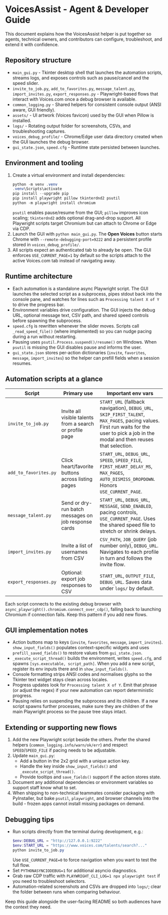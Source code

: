 # VoicesAssist - Agent & Developer Guide

This document explains how the VoicesAssist helper is put together so agents, technical owners, and contributors can configure, troubleshoot, and extend it with confidence.

## Repository structure
- `main_gui.py` - Tkinter desktop shell that launches the automation scripts, streams logs, and exposes controls such as pause/cancel and the speed slider.
- `invite_to_job.py`, `add_to_favorites.py`, `message_talent.py`, `import_invites.py`, `export_responses.py` - Playwright-based flows that interact with Voices.com once a debug browser is available.
- `common_logging.py` - Shared helpers for consistent console output (ANSI aware, GUI friendly).
- `assets/` - UI artwork (Voices favicon) used by the GUI when Pillow is installed.
- `logs/` - Rotating output folder for screenshots, CSVs, and troubleshooting captures.
- `voices_debug_profile/` - Chrome/Edge user data directory created when the GUI launches the debug browser.
- `gui_state.json`, `speed.cfg` - Runtime state persisted between launches.

## Environment and tooling
1. Create a virtual environment and install dependencies:
   ```powershell
   python -m venv .venv
   .venv\Scripts\activate
   pip install --upgrade pip
   pip install playwright pillow tkinterdnd2 psutil
   python -m playwright install chromium
   ```
   `psutil` enables pause/resume from the GUI; `pillow` improves icon scaling; `tkinterdnd2` adds optional drag-and-drop support. All Playwright scripts target Chromium but can attach to Chrome or Edge via CDP.
2. Launch the GUI with `python main_gui.py`. The **Open Voices** button starts Chrome with `--remote-debugging-port=9222` and a persistent profile stored in `voices_debug_profile/`.
3. All scripts expect an authenticated tab to already be open. The GUI enforces `USE_CURRENT_PAGE=1` by default so the scripts attach to the active Voices.com tab instead of navigating away.

## Runtime architecture
- Each automation is a standalone async Playwright script. The GUI launches the selected script as a subprocess, pipes stdout back into the console pane, and watches for lines such as `Processing talent X of Y` to drive the progress bar.
- Environment variables drive configuration. The GUI injects the debug URL, optional message text, CSV path, and shared speed controls before spawning the subprocess.
- `speed.cfg` is rewritten whenever the slider moves. Scripts call `_read_speed_file()` (where implemented) so you can nudge pacing during a run without restarting.
- Pausing uses `psutil.Process.suspend()/resume()` on Windows. When `psutil` is missing the GUI disables pause and informs the user.
- `gui_state.json` stores per-action dictionaries (`invite`, `favorites`, `message`, `import_invites`) so the helper can prefill fields when a session resumes.

## Automation scripts at a glance
| Script | Primary use | Important env vars |
| --- | --- | --- |
| `invite_to_job.py` | Invite all visible talents from a search or profile page | `START_URL` (fallback navigation), `DEBUG_URL`, `SKIP_FIRST_TALENT`, `MAX_PAGES`, pacing values. First run waits for the user to pick a job in the modal and then reuses that selection. |
| `add_to_favorites.py` | Click heart/favorite buttons across listing pages | `START_URL`, `DEBUG_URL`, `SPEED`, `SPEED_FILE`, `FIRST_HEART_DELAY_MS`, `MAX_PAGES`, `AUTO_DISMISS_DROPDOWN`. Honors `USE_CURRENT_PAGE`. |
| `message_talent.py` | Send or dry-run batch messages on job response cards | `START_URL`, `DEBUG_URL`, `MESSAGE`, `SEND_ENABLED`, pacing controls, `USE_CURRENT_PAGE`. Uses the shared speed file to stretch or shrink delays. |
| `import_invites.py` | Invite a list of usernames from CSV | `CSV_PATH`, `JOB_QUERY` (job number only), `DEBUG_URL`. Navigates to each profile in turn and follows the invite flow. |
| `export_responses.py` | Optional: export job responses to CSV | `START_URL`, `OUTPUT_FILE`, `DEBUG_URL`. Saves data under `logs/` by default. |

Each script connects to the existing debug browser with `async_playwright().chromium.connect_over_cdp()`, falling back to launching Chromium if connection fails. Keep this pattern if you add new flows.

## GUI implementation notes
- Action buttons map to keys (`invite`, `favorites`, `message`, `import_invites`). `show_input_fields()` populates context-specific widgets and uses `prefill_saved_fields()` to restore values from `gui_state.json`.
- `_execute_script_thread()` builds the environment, writes `speed.cfg`, and spawns `[sys.executable, script_path]`. When you add a new script, register its env inputs there and in `show_input_fields()`.
- Console formatting strips ANSI codes and normalises glyphs so the Tkinter text widget stays clean across locales.
- Progress updates look for `Processing talent X of Y`. Emit that phrase (or adjust the regex) if your new automation can report deterministic progress.
- Pausing relies on suspending the subprocess and its children. If a new script spawns further processes, make sure they are children of the main Playwright process so the pause tree stays intact.

## Extending or supporting new flows
1. Add the new Playwright script beside the others. Prefer the shared helpers (`common_logging.info/warn/ok/err`) and respect `SPEED`/`SPEED_FILE` if pacing needs to be adjustable.
2. Update `main_gui.py`:
   - Add a button in the 2x2 grid with a unique action key.
   - Handle the key inside `show_input_fields()` and `_execute_script_thread()`.
   - Provide tooltips and `save_fields()` support if the action stores state.
3. Document any additional dependencies or environment variables so support staff know what to set.
4. When shipping to non-technical teammates consider packaging with PyInstaller, but bake `psutil`, `playwright`, and browser channels into the build - frozen apps cannot install missing packages on demand.

## Debugging tips
- Run scripts directly from the terminal during development, e.g.:
  ```powershell
  $env:DEBUG_URL = "http://127.0.0.1:9222"
  $env:START_URL = "https://www.voices.com/talents/search?..."
  python invite_to_job.py
  ```
  Use `USE_CURRENT_PAGE=0` to force navigation when you want to test the full flow.
- Set `PYTHONASYNCIODEBUG=1` for additional asyncio diagnostics.
- Grab raw CDP traffic with `PLAYWRIGHT_CLI_LOG=1 npx playwright test` if you need to troubleshoot selectors.
- Automation-related screenshots and CSVs are dropped into `logs/`; clear the folder between runs when comparing behaviour.

Keep this guide alongside the user-facing README so both audiences have the context they need.
